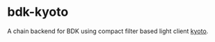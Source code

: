 # bdk-kyoto

A chain backend for BDK using compact filter based light client [kyoto](https://github.com/rustaceanrob/kyoto).
